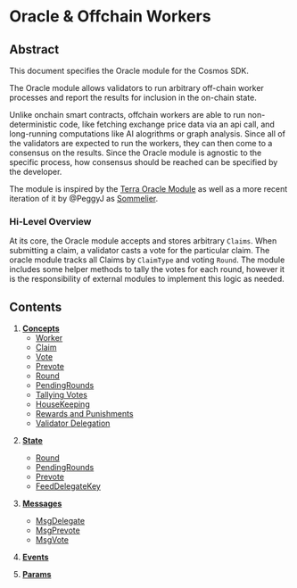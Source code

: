 <!--
order: 0
title: "Overview"
parent:
  title: "Oracle"
-->

# Oracle & Offchain Workers

## Abstract

This document specifies the Oracle module for the Cosmos SDK.

The Oracle module allows validators to run arbitrary off-chain worker processes and report the results for inclusion in the on-chain state.

Unlike onchain smart contracts, offchain workers are able to run non-deterministic code, like fetching exchange price data via an api call, and long-running computations like AI alogrithms or graph analysis. Since all of the validators are expected to run the workers, they can then come to a consensus on the results. Since the Oracle module is agnostic to the specific process, how consensus should be reached can be specified by the developer.

The module is inspired by the [Terra Oracle Module](https://docs.terra.money/dev/spec-oracle.html#concepts) as well as a more recent iteration of it by @PeggyJ as [Sommelier](https://github.com/PeggyJV/sommelier/tree/main/x/oracle).

### Hi-Level Overview

At its core, the Oracle module accepts and stores arbitrary `Claims`. When submitting a claim, a validator casts a vote for the particular claim. The oracle module tracks all Claims by `ClaimType` and voting `Round`. The module includes some helper methods to tally the votes for each round, however it is the responsibility of external modules to implement this logic as needed.

## Contents

1. **[Concepts](01_concepts.md)**
   - [Worker](01_concepts.md#Worker)
   - [Claim](01_concepts.md#Claim)
   - [Vote](01_concepts.md#Vote)
   - [Prevote](01_concepts.md#Prevote)
   - [Round](01_concepts.md#Round)
   - [PendingRounds](01_concepts.md#PendingRounds)
   - [Tallying Votes](01_concepts.md#Tallying-Votes)
   - [HouseKeeping](01_concepts.md#HouseKeeping)
   - [Rewards and Punishments](01_concepts.md#Rewards-and-Punishments)
   - [Validator Delegation](01_concepts.md#Validator-Delegation)

2) **[State](02_state.md)**
   - [Round](02_state.md#Round)
   - [PendingRounds](02_state.md#PendingRounds)
   - [Prevote](02_state.md#Prevote)
   - [FeedDelegateKey](02_state.md#FeedDelegateKey)
3) **[Messages](03_messages.md)**
   - [MsgDelegate](03_messages.md#MsgDelegate)
   - [MsgPrevote](03_messages.md#MsgPrevote)
   - [MsgVote](03_messages.md#MsgVote)
4) **[Events](04_events.md)**

5) **[Params](05_params.md)**
